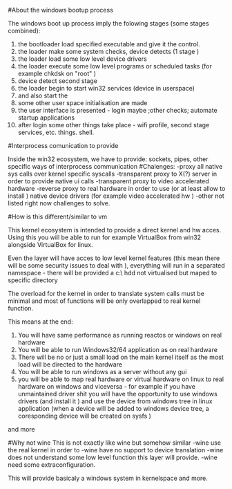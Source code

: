 #About the windows bootup process

The windows boot up process imply the folowing stages (some stages combined):

1. the bootloader load specified executable and give it the control.
2. the loader make some system checks, device detects (1 stage )
3. the loader load some low level device drivers
4. the loader execute some low level programs or scheduled tasks (for example chkdsk on "root" )
5. device detect second stage 
6. the loader begin to start win32 services (device in userspace)
7. and also start the 
8. some other user space initialisation are made
9. the user interface is presented - login maybe ;other checks; automate startup applications
10. after login some other things take place - wifi profile, second stage services, etc. things. shell.


#Interprocess comunication to provide

Inside the win32 ecosystem, we have to provide:
sockets,
pipes,
other specific ways of interprocess communication
#Chalenges:
-proxy all native sys calls over kernel specific syscalls
-transparent proxy to X(?) server in order to provide native ui calls
-transparent proxy to video accelerated hardware
-reverse proxy to real hardware in order to use (or at least allow to install ) native device drivers (for example video accelerated hw )
-other not listed right now challenges to solve.

#How is this different/similar to vm

This kernel ecosystem is intended to provide a direct kernel and hw acces. Using this you will be able to run for example VirtualBox from win32 alongside VirtualBox for linux. 

Even the layer will have acces to low level kernel features (this mean there will be some security issues to deal with ), everything will run in a separated namespace - there will be provided a c:\ hdd not virtualised but maped to specific directory

The overload for the kernel in order to translate system calls must be minimal and most of functions will be only overlapped to real kernel function.

This means at the end:
1. You will have same performance as running reactos or windows on real hardware
2. You will be able to run Windows32/64 application as on real hardware
3. There will be no or just a small load on the main kernel itself as the most load will be directed to the hardware
4. You will be able to run windows as a server without any gui
5. you will be able to map real hardware or virtual hardware on linux to real hardware on windows and viceversa - for example if you have unmaintained driver shit you will have the opportunity to use windows drivers (and install it ) and use the device from windows tree in linux application (when a device will be added to windows device tree, a coresponding device will be created on sysfs )
 
and more

#Why not wine
This is not exactly like wine but somehow similar
-wine use the real kernel in order to 
-wine have no support to device translation
-wine does not understand some low level function this layer will provide.
-wine need some extraconfiguration. 

This will provide basicaly a windows system in kernelspace and more.












